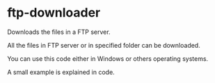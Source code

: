 # ftp-downloader

Downloads the files in a FTP server.

All the files in FTP server or in specified folder can be downloaded. 

You can use this code either in Windows or others operating systems. 

A small example is explained in code.